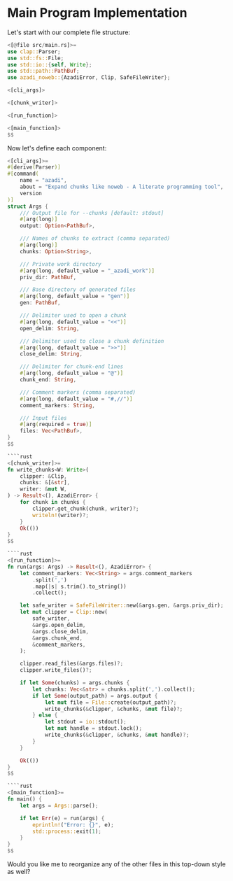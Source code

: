 # Main Program Implementation

Let's start with our complete file structure:

````rust
<[@file src/main.rs]>=
use clap::Parser;
use std::fs::File;
use std::io::{self, Write};
use std::path::PathBuf;
use azadi_noweb::{AzadiError, Clip, SafeFileWriter};

<[cli_args]>

<[chunk_writer]>

<[run_function]>

<[main_function]>
$$
````

Now let's define each component:

````rust
<[cli_args]>=
#[derive(Parser)]
#[command(
    name = "azadi",
    about = "Expand chunks like noweb - A literate programming tool",
    version
)]
struct Args {
    /// Output file for --chunks [default: stdout]
    #[arg(long)]
    output: Option<PathBuf>,

    /// Names of chunks to extract (comma separated)
    #[arg(long)]
    chunks: Option<String>,

    /// Private work directory
    #[arg(long, default_value = "_azadi_work")]
    priv_dir: PathBuf,

    /// Base directory of generated files
    #[arg(long, default_value = "gen")]
    gen: PathBuf,

    /// Delimiter used to open a chunk
    #[arg(long, default_value = "<<")]
    open_delim: String,

    /// Delimiter used to close a chunk definition
    #[arg(long, default_value = ">>")]
    close_delim: String,

    /// Delimiter for chunk-end lines
    #[arg(long, default_value = "@")]
    chunk_end: String,

    /// Comment markers (comma separated)
    #[arg(long, default_value = "#,//")]
    comment_markers: String,

    /// Input files
    #[arg(required = true)]
    files: Vec<PathBuf>,
}
$$

````rust
<[chunk_writer]>=
fn write_chunks<W: Write>(
    clipper: &Clip,
    chunks: &[&str],
    writer: &mut W,
) -> Result<(), AzadiError> {
    for chunk in chunks {
        clipper.get_chunk(chunk, writer)?;
        writeln!(writer)?;
    }
    Ok(())
}
$$

````rust
<[run_function]>=
fn run(args: Args) -> Result<(), AzadiError> {
    let comment_markers: Vec<String> = args.comment_markers
        .split(',')
        .map(|s| s.trim().to_string())
        .collect();

    let safe_writer = SafeFileWriter::new(&args.gen, &args.priv_dir);
    let mut clipper = Clip::new(
        safe_writer,
        &args.open_delim,
        &args.close_delim,
        &args.chunk_end,
        &comment_markers,
    );

    clipper.read_files(&args.files)?;
    clipper.write_files()?;

    if let Some(chunks) = args.chunks {
        let chunks: Vec<&str> = chunks.split(',').collect();
        if let Some(output_path) = args.output {
            let mut file = File::create(output_path)?;
            write_chunks(&clipper, &chunks, &mut file)?;
        } else {
            let stdout = io::stdout();
            let mut handle = stdout.lock();
            write_chunks(&clipper, &chunks, &mut handle)?;
        }
    }

    Ok(())
}
$$

````rust
<[main_function]>=
fn main() {
    let args = Args::parse();

    if let Err(e) = run(args) {
        eprintln!("Error: {}", e);
        std::process::exit(1);
    }
}
$$
````

Would you like me to reorganize any of the other files in this top-down style as well?